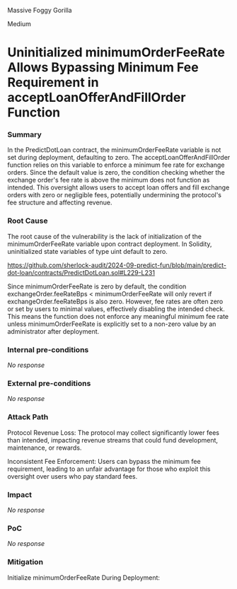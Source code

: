 Massive Foggy Gorilla

Medium

# Uninitialized minimumOrderFeeRate Allows Bypassing Minimum Fee Requirement in acceptLoanOfferAndFillOrder Function

### Summary

In the PredictDotLoan contract, the minimumOrderFeeRate variable is not set during deployment, defaulting to zero. The acceptLoanOfferAndFillOrder function relies on this variable to enforce a minimum fee rate for exchange orders. Since the default value is zero, the condition checking whether the exchange order's fee rate is above the minimum does not function as intended. This oversight allows users to accept loan offers and fill exchange orders with zero or negligible fees, potentially undermining the protocol's fee structure and affecting revenue.

### Root Cause

The root cause of the vulnerability is the lack of initialization of the minimumOrderFeeRate variable upon contract deployment. In Solidity, uninitialized state variables of type uint default to zero.

https://github.com/sherlock-audit/2024-09-predict-fun/blob/main/predict-dot-loan/contracts/PredictDotLoan.sol#L229-L231

Since minimumOrderFeeRate is zero by default, the condition exchangeOrder.feeRateBps < minimumOrderFeeRate will only revert if exchangeOrder.feeRateBps is also zero. However, fee rates are often zero or set by users to minimal values, effectively disabling the intended check. This means the function does not enforce any meaningful minimum fee rate unless minimumOrderFeeRate is explicitly set to a non-zero value by an administrator after deployment.



### Internal pre-conditions

_No response_

### External pre-conditions

_No response_

### Attack Path

Protocol Revenue Loss: The protocol may collect significantly lower fees than intended, impacting revenue streams that could fund development, maintenance, or rewards.

Inconsistent Fee Enforcement: Users can bypass the minimum fee requirement, leading to an unfair advantage for those who exploit this oversight over users who pay standard fees.

### Impact

_No response_

### PoC

_No response_

### Mitigation

Initialize minimumOrderFeeRate During Deployment: